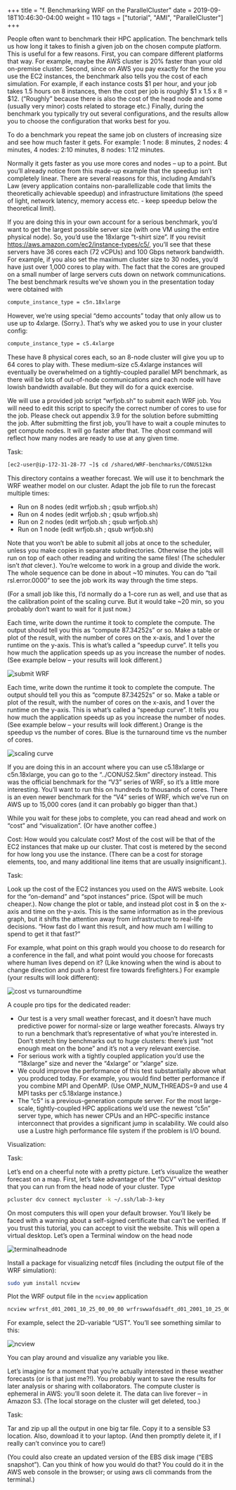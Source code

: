 +++
title = "f. Benchmarking WRF on the ParallelCluster"
date = 2019-09-18T10:46:30-04:00
weight = 110
tags = ["tutorial", "AMI", "ParallelCluster"]
+++

People often want to benchmark their HPC application.  The benchmark tells us how long it takes to finish a given job on the chosen compute platform.  This is useful for a few reasons.  First, you can compare different platforms that way.  For example, maybe the AWS cluster is 20% faster than your old on-premise cluster.  Second, since on AWS you pay exactly for the time you use the EC2 instances, the benchmark also tells you the cost of each simulation.  For example, if each instance costs $1 per hour, and your job takes 1.5 hours on 8 instances, then the cost per job is roughly $1 x 1.5 x 8 = $12.  (“Roughly” because there is also the cost of the head node and some (usually very minor) costs related to storage etc.)  Finally, during the benchmark you typically try out several configurations, and the results allow you to choose the configuration that works best for you.  

To do a benchmark you repeat the same job on clusters of increasing
size and see how much faster it gets.  For example: 1 node: 8 minutes,
2 nodes: 4 minutes, 4 nodes: 2:10 minutes,
8 nodes: 1:12 minutes.  

Normally it gets faster as you use more cores and nodes – up to a point.  But you’ll already notice from this made-up example that the speedup isn’t completely linear.  There are several reasons for this, including Amdahl’s Law (every application contains non-parallellizable code that limits the theoretically achievable speedup) and infrastructure limitations (the speed of light, network latency, memory access etc. - keep speedup below the theoretical limit).  

If you are doing this in your own account for a serious benchmark, you’d want to get the largest possible server size (with one VM using the entire physical node).  So, you’d use the 18xlarge “t-shirt size”.  If you revisit https://aws.amazon.com/ec2/instance-types/c5/, you’ll see that these servers have 36 cores each (72 vCPUs) and 100 Gbps network bandwidth.  For example, if you also set the maximum cluster size to 30 nodes, you’d have just over 1,000 cores to play with.  The fact that the cores are grouped on a small number of large servers cuts down on network communications.  The best benchmark results we’ve shown you in the presentation today were obtained with

```bash
compute_instance_type = c5n.18xlarge
```

However, we’re using special “demo accounts” today that only allow us to use up to 4xlarge.  (Sorry.). That’s why we asked you to use in your cluster config:

```bash
compute_instance_type = c5.4xlarge
```

These have 8 physical cores each, so an 8-node cluster will give you up to 64 cores to play with.  These medium-size c5.4xlarge instances will eventually be overwhelmed on a tightly-coupled parallel MPI benchmark, as there will be lots of out-of-node communications and each node will have lowish bandwidth available.  But they will do for a quick exercise.

We will use a provided job script “wrfjob.sh” to submit each WRF job.  You will need to edit this script to specify the correct number of cores to use for the job.  Please check out appendix 3.9 for the solution before submitting the job.  After submitting the first job, you’ll have to wait a couple minutes to get compute nodes.  It will go faster after that.  The qhost command will reflect how many nodes are ready to use at any given time.  

Task:

```bash
[ec2-user@ip-172-31-28-77 ~]$ cd /shared/WRF-benchmarks/CONUS12km
```

This directory contains a weather forecast.   We will use it to benchmark the WRF weather model on our cluster.  Adapt the job file to run the forecast multiple times:
- Run on 8 nodes (edit wrfjob.sh ; qsub wrfjob.sh)
- Run on 4 nodes (edit wrfjob.sh ; qsub wrfjob.sh)
- Run on 2 nodes (edit wrfjob.sh ; qsub wrfjob.sh)
- Run on 1 node (edit wrfjob.sh ; qsub wrfjob.sh)


Note that you won’t be able to submit all jobs at once to the scheduler, unless you make copies in separate subdirectories.  Otherwise the jobs will run on top of each other reading and writing the same files!  (The scheduler isn’t *that* clever.). You’re welcome to work in a group and divide the work.  The whole sequence can be done in about ~10 minutes.  You can do “tail rsl.error.0000” to see the job work its way through the time steps.

(For a small job like this, I’d normally do a 1-core run as well, and use that as the calibration point of the scaling curve.  But it would take ~20 min, so you probably don’t want to wait for it just now.)


Each time, write down the runtime it took to complete the compute.  The output should tell you this as “compute 87.34252s” or so.  Make a table or plot of the result, with the number of cores on the x-axis, and 1 over the runtime on the y-axis.  This is what’s called a “speedup curve”.  It tells you how much the application speeds up as you increase the number of nodes.  (See example below – your results will look different.)

![submit WRF](/images/wrf-workshop/wrfjob.png)


Each time, write down the runtime it took to complete the compute.
The output should tell you this as “compute 87.34252s” or so.  Make a
table or plot of the result, with the number of cores on the x-axis,
and 1 over the runtime on the y-axis.  This is what’s called a
“speedup curve”.  It tells you how much the application speeds up as
you increase the number of nodes.  (See example below – your results
will look different.) Orange is the speedup vs the number of
cores. Blue is the turnaround time vs the number of cores.

![scaling curve](/images/wrf-workshop/scalingcurve.png)



If you are doing this in an account where you can use c5.18xlarge or c5n.18xlarge, you can go to the “../CONUS2.5km” directory instead.  This was the official benchmark for the “V3” series of WRF, so it’s a little more interesting.  You’ll want to run this on hundreds to thousands of cores.  There is an even newer benchmark for the “V4” series of WRF, which we’ve run on AWS up to 15,000 cores (and it can probably go bigger than that.)

While you wait for these jobs to complete, you can read ahead and work on “cost” and “visualization”.  (Or have another coffee.)

Cost: How would you calculate cost?  Most of the cost will be that of the EC2 instances that make up our cluster.  That cost is metered by the second for how long you use the instance.  (There can be a cost for storage elements, too, and many additional line items that are usually insignificant.).

Task: 

Look up the cost of the EC2 instances you used on the AWS website.
Look for the “on-demand” and “spot instances” price.  (Spot will be
much cheaper.).  Now change the plot or table, and instead plot cost
in $ on the x-axis and time on the y-axis.  This is the same
information as in the previous graph, but it shifts the attention away
from infrastructure to real-life decisions.  “How fast do I want this
result, and how much am I willing to spend to get it that fast?”

For example, what point on this graph would you choose to do research
for a conference in the fall, and what point would you choose for
forecasts where human lives depend on it?  (Like knowing when the wind
is about to change direction and push a forest fire towards
firefighters.)  For example (your results will look different):

![cost vs turnaroundtime](/images/wrf-workshop/costvsturnaroundtime.png)

A couple pro tips for the dedicated reader:
-	Our test is a very small weather forecast, and it doesn’t have much predictive power for normal-size or large weather forecasts.  Always try to run a benchmark that’s representative of what you’re interested in.  Don’t stretch tiny benchmarks out to huge clusters: there’s just “not enough meat on the bone” and it’s not a very relevant exercise.
-	For serious work with a tightly coupled application you’d use the “18xlarge” size and never the “4xlarge” or “xlarge” size.
-	We could improve the performance of this test substantially above what you produced today.  For example, you would find better performance if you combine MPI and OpenMP.  (Use OMP_NUM_THREADS=9 and use 4 MPI tasks per c5.18xlarge instance.)
-	The “c5” is a previous-generation compute server.  For the most large-scale, tightly-coupled HPC applications we’d use the newest “c5n” server type, which has newer CPUs and an HPC-specific instance interconnect that provides a significant jump in scalability.  We could also use a Lustre high performance file system if the problem is I/O bound.

Visualization:

Task:  

Let’s end on a cheerful note with a pretty picture.  Let’s visualize the weather forecast on a map.
First, let’s take advantage of the “DCV” virtual desktop that you can run from the head node of your cluster.  Type

```bash
pcluster dcv connect mycluster -k ~/.ssh/lab-3-key
```

On most computers this will open your default browser.  You’ll likely be faced with a warning about a self-signed certificate that can’t be verified.  If you trust this tutorial, you can accept to visit the website.  This will open a virtual desktop.  Let’s open a Terminal window on the head node

![terminalheadnode](/images/wrf-workshop/terminalheadnode.png)

Install a package for visualizing netcdf files (including the output file of the WRF simulation):

```bash
sudo yum install ncview
```

Plot the WRF output file in the `ncview` application

```bash
ncview wrfrst_d01_2001_10_25_00_00_00 wrfrswwafdsadft_d01_2001_10_25_00_00_00
```
For example, select the 2D-variable “UST”.  You’ll see something similar to this:

![ncview](/images/wrf-workshop/ncview.png)

You can play around and visualize any variable you like.

Let’s imagine for a moment that you’re actually interested in these
weather forecasts (or is that just me?!).  You probably want to save
the results for later analysis or sharing with collaborators.  The
compute cluster is ephemeral in AWS: you’ll soon delete it.  The data
can live forever – in Amazon S3.  (The local storage on the cluster
will get deleted, too.)

Task: 

Tar and zip up all the output in one big tar file.  Copy it to a
sensible S3 location.  Also, download it to your laptop. (And then
promptly delete it, if I really can’t convince you to care!)

(You could also create an updated version of the EBS disk image (“EBS
snapshot”).  Can you think of how you would do that?  You could do it
in the AWS web console in the browser; or using aws cli commands from
the terminal.)


